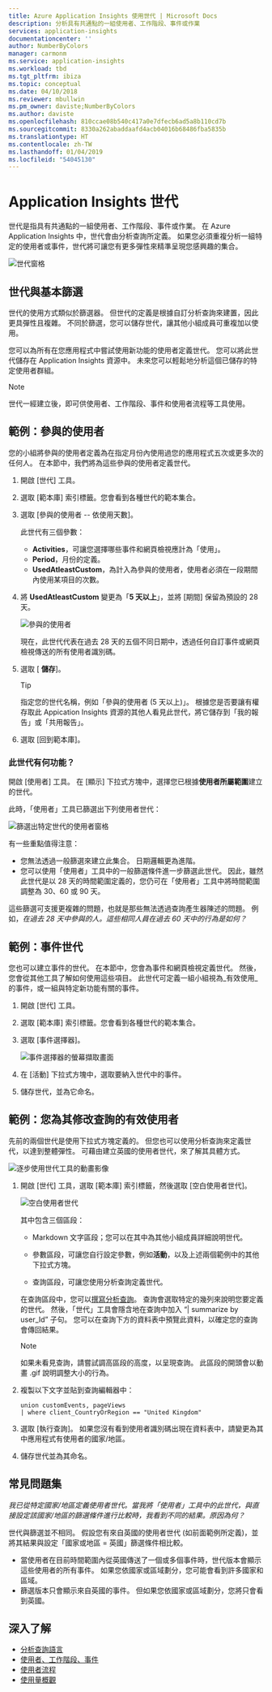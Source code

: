 ```yaml
---
title: Azure Application Insights 使用世代 | Microsoft Docs
description: 分析具有共通點的一組使用者、工作階段、事件或作業
services: application-insights
documentationcenter: ''
author: NumberByColors
manager: carmonm
ms.service: application-insights
ms.workload: tbd
ms.tgt_pltfrm: ibiza
ms.topic: conceptual
ms.date: 04/10/2018
ms.reviewer: mbullwin
ms.pm_owner: daviste;NumberByColors
ms.author: daviste
ms.openlocfilehash: 810ccae08b540c417a0e7dfecb6ad5a8b110cd7b
ms.sourcegitcommit: 8330a262abaddaafd4acb04016b68486fba5835b
ms.translationtype: HT
ms.contentlocale: zh-TW
ms.lasthandoff: 01/04/2019
ms.locfileid: "54045130"
---
```

# <a name="application-insights-cohorts"></a>Application Insights 世代

世代是指具有共通點的一組使用者、工作階段、事件或作業。 在 Azure Application Insights 中，世代會由分析查詢所定義。 如果您必須重複分析一組特定的使用者或事件，世代將可讓您有更多彈性來精準呈現您感興趣的集合。

![世代窗格](./media/usage-cohorts/001.png)

## <a name="cohorts-versus-basic-filters"></a>世代與基本篩選

世代的使用方式類似於篩選器。 但世代的定義是根據自訂分析查詢來建置，因此更具彈性且複雜。 不同於篩選，您可以儲存世代，讓其他小組成員可重複加以使用。

您可以為所有在您應用程式中嘗試使用新功能的使用者定義世代。 您可以將此世代儲存在 Application Insights 資源中。 未來您可以輕鬆地分析這個已儲存的特定使用者群組。

> [!NOTE]
> 世代一經建立後，即可供使用者、工作階段、事件和使用者流程等工具使用。

## <a name="example-engaged-users"></a>範例：參與的使用者

您的小組將參與的使用者定義為在指定月份內使用過您的應用程式五次或更多次的任何人。 在本節中，我們將為這些參與的使用者定義世代。

1. 開啟 [世代] 工具。

2. 選取 [範本庫] 索引標籤。您會看到各種世代的範本集合。

3. 選取 [參與的使用者 -- 依使用天數]。

    此世代有三個參數：
    * **Activities**，可讓您選擇哪些事件和網頁檢視應計為「使用」。
    * **Period**，月份的定義。
    * **UsedAtleastCustom**，為計入為參與的使用者，使用者必須在一段期間內使用某項目的次數。

4. 將 **UsedAtleastCustom** 變更為「**5 天以上**」，並將 [期間] 保留為預設的 28 天。

    ![參與的使用者](./media/usage-cohorts/003.png)

    現在，此世代代表在過去 28 天的五個不同日期中，透過任何自訂事件或網頁檢視傳送的所有使用者識別碼。

5. 選取 [ **儲存**]。

   > [!TIP]
   > 指定您的世代名稱，例如「參與的使用者 (5 天以上)」。 根據您是否要讓有權存取此 Appication Insights 資源的其他人看見此世代，將它儲存到「我的報告」或「共用報告」。

6. 選取 [回到範本庫]。

### <a name="what-can-you-do-by-using-this-cohort"></a>此世代有何功能？

開啟 [使用者] 工具。 在 [顯示] 下拉式方塊中，選擇您已根據**使用者所屬範圍**建立的世代。

此時，「使用者」工具已篩選出下列使用者世代：

![篩選出特定世代的使用者窗格](./media/usage-cohorts/004.png)

有一些重點值得注意：

* 您無法透過一般篩選來建立此集合。 日期邏輯更為進階。
* 您可以使用「使用者」工具中的一般篩選條件進一步篩選此世代。 因此，雖然此世代是以 28 天的時間範圍定義的，您仍可在「使用者」工具中將時間範圍調整為 30、60 或 90 天。

這些篩選可支援更複雜的問題，也就是那些無法透過查詢產生器陳述的問題。 例如，_在過去 28 天中參與的人。這些相同人員在過去 60 天中的行為是如何？_

## <a name="example-events-cohort"></a>範例：事件世代

您也可以建立事件的世代。 在本節中，您會為事件和網頁檢視定義世代。 然後，您會從其他工具了解如何使用這些項目。 此世代可定義一組小組視為_有效使用_的事件，或一組與特定新功能有關的事件。

1. 開啟 [世代] 工具。

2. 選取 [範本庫] 索引標籤。您會看到各種世代的範本集合。

3. 選取 [事件選擇器]。

    ![事件選擇器的螢幕擷取畫面](./media/usage-cohorts/006.png)

4. 在 [活動] 下拉式方塊中，選取要納入世代中的事件。

5. 儲存世代，並為它命名。

## <a name="example-active-users-where-you-modify-a-query"></a>範例：您為其修改查詢的有效使用者

先前的兩個世代是使用下拉式方塊定義的。 但您也可以使用分析查詢來定義世代，以達到整體彈性。 可藉由建立英國的使用者世代，來了解其具體方式。

![逐步使用世代工具的動畫影像](./media/usage-cohorts/cohorts0001.gif)

1. 開啟 [世代] 工具，選取 [範本庫] 索引標籤，然後選取 [空白使用者世代]。

    ![空白使用者世代](./media/usage-cohorts/001.png)

    其中包含三個區段：
    * Markdown 文字區段；您可以在其中為其他小組成員詳細說明世代。

    * 參數區段，可讓您自行設定參數，例如**活動**，以及上述兩個範例中的其他下拉式方塊。

    * 查詢區段，可讓您使用分析查詢定義世代。

    在查詢區段中，您可以[撰寫分析查詢](/azure/kusto/query)。 查詢會選取特定的幾列來說明您要定義的世代。 然後，「世代」工具會隱含地在查詢中加入 “| summarize by user_Id” 子句。 您可以在查詢下方的資料表中預覽此資料，以確定您的查詢會傳回結果。

    > [!NOTE]
    > 如果未看見查詢，請嘗試調高區段的高度，以呈現查詢。 此區段的開頭會以動畫 .gif 說明調整大小的行為。

2. 複製以下文字並貼到查詢編輯器中：

    ```KQL
    union customEvents, pageViews
    | where client_CountryOrRegion == "United Kingdom"
    ```

3. 選取 [執行查詢]。 如果您沒有看到使用者識別碼出現在資料表中，請變更為其中應用程式有使用者的國家/地區。

4. 儲存世代並為其命名。

## <a name="frequently-asked-questions"></a>常見問題集

_我已從特定國家/地區定義使用者世代。當我將「使用者」工具中的此世代，與直接設定該國家/地區的篩選條件進行比較時，我看到不同的結果。原因為何？_

世代與篩選並不相同。 假設您有來自英國的使用者世代 (如前面範例所定義)，並將其結果與設定「國家或地區 = 英國」篩選條件相比較。

* 當使用者在目前時間範圍內從英國傳送了一個或多個事件時，世代版本會顯示這些使用者的所有事件。 如果您依國家或區域劃分，您可能會看到許多國家和區域。
* 篩選版本只會顯示來自英國的事件。 但如果您依國家或區域劃分，您將只會看到英國。

## <a name="learn-more"></a>深入了解

* [分析查詢語言](https://go.microsoft.com/fwlink/?linkid=856587)
* [使用者、工作階段、事件](usage-segmentation.md)
* [使用者流程](usage-flows.md)
* [使用量概觀](usage-overview.md)